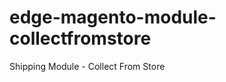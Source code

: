 edge-magento-module-collectfromstore
====================================

Shipping Module - Collect From Store
